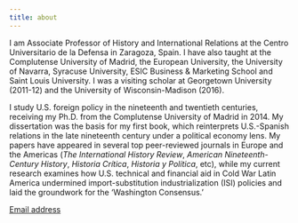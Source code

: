 ```yaml
---
title: about
---
```

I am Associate Professor of History and International Relations at the Centro Universitario de la Defensa in Zaragoza, Spain. I have also taught at the Complutense University of Madrid, the European University, the University of Navarra, Syracuse University, ESIC Business & Marketing School and Saint Louis University. I was a visiting scholar at Georgetown University (2011-12) and the University of Wisconsin-Madison (2016).

I study U.S. foreign policy in the nineteenth and twentieth centuries, receiving my Ph.D. from the Complutense University of Madrid in 2014. My dissertation was the basis for my first book, which reinterprets U.S.-Spanish relations in the late nineteenth century under a political economy lens. My papers have appeared in several top peer-reviewed journals in Europe and the Americas (_The International History Review_, _American Nineteenth-Century History_, _Historia Crítica_, _Historia y Política_, etc), while my current research examines how U.S. technical and financial aid in Cold War Latin America undermined import-substitution industrialization (ISI) policies and laid the groundwork for the ‘Washington Consensus.’

[Email address](mailto:aspadilla@unizar.es?subject=[GitHub])

